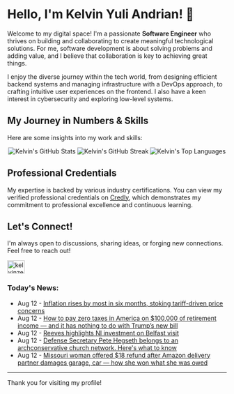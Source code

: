 # Hello, I'm Kelvin Yuli Andrian! 👋

Welcome to my digital space! I'm a passionate **Software Engineer** who thrives on building and collaborating to create meaningful technological solutions. For me, software development is about solving problems and adding value, and I believe that collaboration is key to achieving great things.

I enjoy the diverse journey within the tech world, from designing efficient backend systems and managing infrastructure with a DevOps approach, to crafting intuitive user experiences on the frontend. I also have a keen interest in cybersecurity and exploring low-level systems.

## My Journey in Numbers & Skills

Here are some insights into my work and skills:

<p align="center">
  <img src="https://github-readme-stats.vercel.app/api?username=kelvinzer0&show_icons=true&theme=radical" alt="Kelvin's GitHub Stats" />
  <img src="https://github-readme-streak-stats.herokuapp.com/?user=kelvinzer0&theme=radical" alt="Kelvin's GitHub Streak" />
  <img src="https://github-readme-stats.vercel.app/api/top-langs/?username=kelvinzer0&layout=compact&theme=radical" alt="Kelvin's Top Languages" />
</p>

## Professional Credentials

My expertise is backed by various industry certifications. You can view my verified professional credentials on [Credly](https://www.credly.com/users/kelvin-yuli-andrian/badges), which demonstrates my commitment to professional excellence and continuous learning.

## Let's Connect!

I'm always open to discussions, sharing ideas, or forging new connections. Feel free to reach out!

<p align="left">
    <a href="https://linkedin.com/in/kelvinzero" target="blank"><img align="center" src="https://cdn.jsdelivr.net/npm/simple-icons@3.0.1/icons/linkedin.svg" alt="kelvinzero" height="30" width="40" /></a>
</p>

### Today's News:

<!-- feed start -->
- Aug 12 - [Inflation rises by most in six months, stoking tariff-driven price concerns](https://finance.yahoo.com/news/inflation-rises-by-most-in-six-months-stoking-tariff-driven-price-concerns-123415069.html)
- Aug 12 - [How to pay zero taxes in America on $100,000 of retirement income — and it has nothing to do with Trump’s new bill](https://finance.yahoo.com/news/pay-zero-taxes-america-100-121500466.html)
- Aug 12 - [Reeves highlights NI investment on Belfast visit](https://www.yahoo.com/news/videos/reeves-highlights-ni-investment-belfast-120404944.html)
- Aug 12 - [Defense Secretary Pete Hegseth belongs to an archconservative church network. Here's what to know](https://www.yahoo.com/news/articles/defense-secretary-pete-hegseth-belongs-111350696.html)
- Aug 12 - [Missouri woman offered $18 refund after Amazon delivery partner damages garage, car — how she won what she was owed](https://www.yahoo.com/lifestyle/articles/missouri-woman-offered-18-refund-101500990.html)
<!-- feed end -->

---

Thank you for visiting my profile!